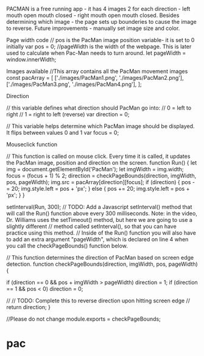 PACMAN is a free running app - it has 4 images 2 for each direction - left mouth open mouth closed - right mouth open mouth closed. 
Besides determining which image - the page sets up bounderies to cause the image to reverse. 
Future improvements - manually set image size and color. 

Page width code 
// pos is the PacMan image position variable- it is set to 0 initially
var pos = 0;
//pageWidth is the width of the webpage. This is later used to calculate when Pac-Man needs to turn around. 
let pageWidth = window.innerWidth;

Images available 
//This array contains all the PacMan movement images
const pacArray = [
  ['./images/PacMan1.png', './images/PacMan2.png'],
  ['./images/PacMan3.png', './images/PacMan4.png'],
];

Direction 

// this variable defines what direction should PacMan go into:
// 0 = left to right
// 1 = right to left (reverse)
var direction = 0;

// This variable helps determine which PacMan image should be displayed. It flips between values 0 and 1
var focus = 0;

Mouseclick function 

// This function is called on mouse click. Every time it is called, it updates the PacMan image, position and direction on the screen.
function Run() {
  let img = document.getElementById('PacMan');
  let imgWidth = img.width;
  focus = (focus + 1) % 2;
  direction = checkPageBounds(direction, imgWidth, pos, pageWidth);
  img.src = pacArray[direction][focus];
  if (direction) {
    pos -= 20;
    img.style.left = pos + 'px';
  } else {
    pos += 20;
    img.style.left = pos + 'px';
  }
}



setInterval(Run, 300);
// TODO: Add a Javascript setInterval() method that will call the Run() function above every 300 milliseconds. Note: in the video, Dr. Williams uses the setTimeout() method, but here we are going to use a slightly different
// method called setInterval(), so that you can have practice using this method.
// Inside of the Run() function you will also have to add an extra argument "pageWidth", which is declared on line 4 when you call the checkPageBounds() function below. 

// This function determines the direction of PacMan based on screen edge detection. 
function checkPageBounds(direction, imgWidth, pos, pageWidth) {

  if (direction == 0 && pos + imgWidth > pageWidth) direction = 1;
  if (direction == 1 && pos < 0) direction = 0;

  //
  // TODO: Complete this to reverse direction upon hitting screen edge
  //
  return direction;
}

//Please do not change
module.exports = checkPageBounds;
# pac